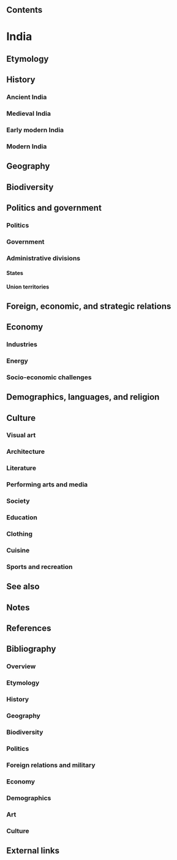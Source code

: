 ## Contents

# India

## Etymology

## History

### Ancient India

### Medieval India

### Early modern India

### Modern India

## Geography

## Biodiversity

## Politics and government

### Politics

### Government

### Administrative divisions

#### States

#### Union territories

## Foreign, economic, and strategic relations

## Economy

### Industries

### Energy

### Socio-economic challenges

## Demographics, languages, and religion

## Culture

### Visual art

### Architecture

### Literature

### Performing arts and media

### Society

### Education

### Clothing

### Cuisine

### Sports and recreation

## See also

## Notes

## References

## Bibliography

### Overview

### Etymology

### History

### Geography

### Biodiversity

### Politics

### Foreign relations and military

### Economy

### Demographics

### Art

### Culture

## External links

